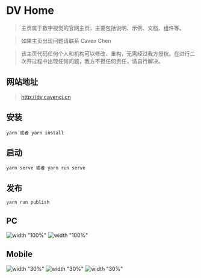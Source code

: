 # DV Home

> 主页属于数字视觉的官网主页，主要包括说明、示例、文档、组件等。

> 如果主页出现问题请联系 Caven Chen

> 该主页代码任何个人和机构可以修改、重构，无需经过我方授权。在进行二次开过程中出现任何问题，我方不担任何责任，请自行解决。

## 网站地址

> http://dv.cavencj.cn

## 安装

```node
yarn 或者 yarn install
```

## 启动

```node
yarn serve 或者 yarn run serve
```

## 发布

```node
yarn run publish
```

## PC

![width "100%"](http://dv.cavencj.cn/images/index.png)
![width "100%"](http://dv.cavencj.cn/images/examples.png)

## Mobile

![width "30%"](http://dv.cavencj.cn/images/mobile_index.png)
![width "30%"](http://dv.cavencj.cn/images/mobile_menu.png)
![width "30%"](http://dv.cavencj.cn/images/mobile_examples.png)

